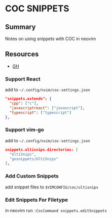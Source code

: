 # COC SNIPPETS

## Summary

Notes on using snippets with COC in neovim

## Resources

- [GH](https://github.com/neoclide/coc-snippets)

### Support React

add to `~/.config/nvim/coc-settings.json`

```json
"snippets.extends": {
  "cpp": ["c"],
  "javascriptreact": ["javascript"],
  "typescript": ["typescript"]
},
```

### Support vim-go

add to `~/.config/nvim/coc-settings.json`

```json
snippets.ultisnips.directories: [
  "UltiSnips",
  "gosnippets/UltiSnips"
],
```

### Add Custom Snippets

add snippet files to `$VIMCONFIG/coc/ultisnips`

### Edit Snippets For Filetype

in neovim run `:CocCommand snippets.editSnippets`
